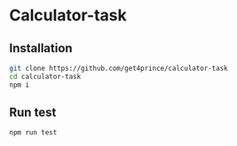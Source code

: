 # Calculator-task
## Installation
```bash
git clone https://github.com/get4prince/calculator-task
cd calculator-task
npm i
```
## Run test
```bash
npm run test
```
